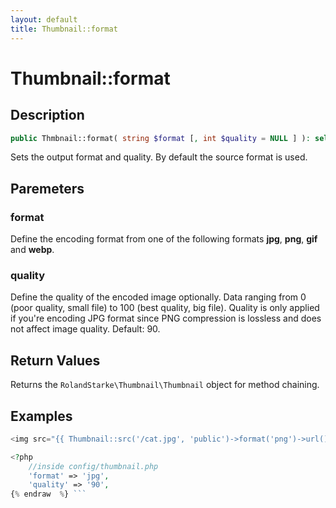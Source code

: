 ```yaml
---
layout: default
title: Thumbnail::format
---
```


# Thumbnail::format

## Description

```php
public Thmbnail::format( string $format [, int $quality = NULL ] ): self
```

Sets the output format and quality. By default the source format is used.

## Paremeters

### format

Define the encoding format from one of the following formats **jpg**, **png**, **gif** and **webp**.

### quality

Define the quality of the encoded image optionally. Data ranging from 0 (poor quality, small file) to 100 (best quality, big file). Quality is only applied if you're encoding JPG format since PNG compression is lossless and does not affect image quality. Default: 90.

## Return Values

Returns the `RolandStarke\Thumbnail\Thumbnail` object for method chaining.

## Examples

```php {% raw  %}
<img src="{{ Thumbnail::src('/cat.jpg', 'public')->format('png')->url() }}">

<?php
    //inside config/thumbnail.php
    'format' => 'jpg',
    'quality' => '90',
{% endraw  %} ```
